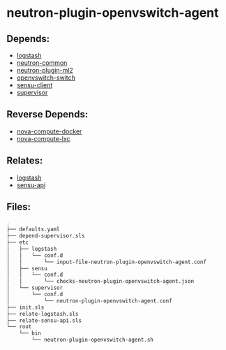 # neutron-plugin-openvswitch-agent

## Depends:

  -  [logstash](/salt/logstash)
  -  [neutron-common](/salt/neutron-common)
  -  [neutron-plugin-ml2](/salt/neutron-plugin-ml2)
  -  [openvswitch-switch](/salt/openvswitch-switch)
  -  [sensu-client](/salt/sensu-client)
  -  [supervisor](/salt/supervisor)

## Reverse Depends:

  -  [nova-compute-docker](/salt/nova-compute-docker)
  -  [nova-compute-lxc](/salt/nova-compute-lxc)

## Relates:

  -  [logstash](/salt/logstash)
  -  [sensu-api](/salt/sensu-api)

## Files:

```bash
.
├── defaults.yaml
├── depend-supervisor.sls
├── etc
│   ├── logstash
│   │   └── conf.d
│   │       └── input-file-neutron-plugin-openvswitch-agent.conf
│   ├── sensu
│   │   └── conf.d
│   │       └── checks-neutron-plugin-openvswitch-agent.json
│   └── supervisor
│       └── conf.d
│           └── neutron-plugin-openvswitch-agent.conf
├── init.sls
├── relate-logstash.sls
├── relate-sensu-api.sls
└── root
    └── bin
        └── neutron-plugin-openvswitch-agent.sh
```
